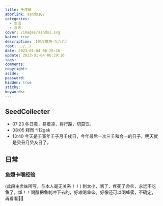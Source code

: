 ```yaml
---
title: 壬戌日
abbrlink: sands107
categories:
  - 生活
  - 日志
cover: /images/sands2.svg
katex: true
description: 【聚沙成塔·九九九】
root: ../../
date: 2023-01-04 06:29:16
update: 2023-01-04 06:29:16
tags:
comments:
copyright:
aside:
password:
hidden: true
sticky:
keywords:
---
```


## SeedCollecter
- 07:23 冬日晨，易着凉，将行路，切莫饮。
- 08:05 释然 ^l12gek
- 13:40 今天是壬寅年壬子月壬戌日，今年最后一次三壬和合一的日子，明天就是癸丑月癸亥日了。


## 日常
###  鱼翅卡喉经验
(此段由舍妹所写，与本人毫无关系！！)
刺太小，咽了，疼死了😣😣，永远不吃鱼了，焯！！喝醋把鱼刺冲下去的，好难喝😩😩，好像还可以喝蜂蜜，不确定，再看看🤔🤔